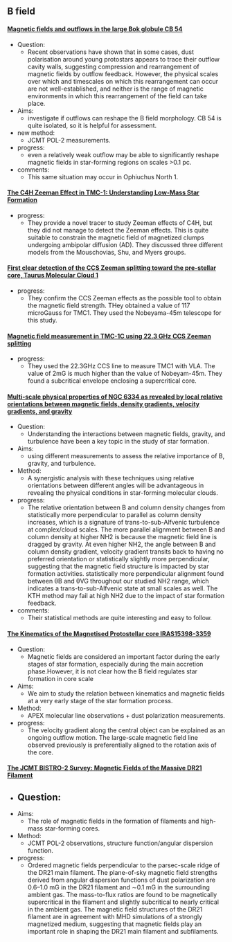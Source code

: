 ## B field

#### [Magnetic fields and outflows in the large Bok globule CB 54](https://arxiv.org/abs/2205.06055)
- Question: 
	- Recent observations have shown that in some cases, dust polarisation around young protostars appears to trace their outflow cavity walls, suggesting compression and rearrangement of magnetic fields by outflow feedback. However, the
physical scales over which and timescales on which this rearrangement can occur are not well-established, and neither is the range of magnetic environments in which this rearrangement of the field can take place.
- Aims: 
	- investigate if outflows can reshape the B field morphology. CB 54 is quite isolated, so it is helpful for assessment.
- new method: 
	- JCMT POL-2 measurements.
- progress: 
	- even a relatively weak outflow may be able to significantly reshape magnetic fields in star-forming regions on scales >0.1 pc.
- comments:
	- This same situation may occur in Ophiuchus North 1.


#### [The C4H Zeeman Effect in TMC-1: Understanding Low-Mass Star Formation](https://ui.adsabs.harvard.edu/abs/2006ApJS..162..388T/abstract)
- progress:
	- They provide a novel tracer to study Zeeman effects of C4H, but they did not manage to detect the Zeeman effects. This is quite suitable to constrain the magnetic field of magnetized clumps undergoing ambipolar diffusion (AD). They discussed three different models from the Mouschovias, Shu, and Myers groups.


#### [First clear detection of the CCS Zeeman splitting toward the pre-stellar core, Taurus Molecular Cloud 1](https://academic.oup.com/pasj/article/71/6/117/5610015)
- progress:
	- They confirm the CCS Zeeman effects as the possible tool to obtain the magnetic field strength. THey obtained a value of 117 microGauss for TMC1. They used the Nobeyama-45m telescope for this study.

#### [Magnetic field measurement in TMC-1C using 22.3 GHz CCS Zeeman splitting](https://arxiv.org/abs/2207.12604)
- progress:
	- They used the 22.3GHz CCS line to measure TMC1 with VLA. The value of 2mG is much higher than the value of Nobeyam-45m. They found a subcritical envelope enclosing a supercritical core.


#### [Multi-scale physical properties of NGC 6334 as revealed by local relative orientations between magnetic fields, density gradients, velocity gradients, and gravity](https://arxiv.org/abs/2211.00152)
- Question:
  - Understanding the interactions between magnetic fields, gravity, and turbulence have been a key topic in the study of star formation. 
- Aims:
  - using different measurements to assess the relative importance of B, gravity, and turbulence. 
- Method:
  - A synergistic analysis with these techniques using relative orientations between different angles will be advantageous in revealing the physical conditions in star-forming molecular clouds.
- progress:
  -  The relative orientation between B and column density changes from statistically more perpendicular to parallel as column density increases, which is a signature of trans-to-sub-Alfvenic turbulence at complex/cloud scales. The more parallel alignment between B and column density at higher NH2 is because the magnetic field line is dragged by gravity. At even higher NH2, the angle between B and column density gradient, velocity gradient transits back to having no preferred orientation or statistically slightly more perpendicular, suggesting that the magnetic field structure is impacted by star formation activities.  statistically more perpendicular alignment found between θB and θVG throughout our studied NH2 range, which indicates a trans-to-sub-Alfvenic state at small scales as well. The KTH method may fail at high NH2 due to the impact of star formation feedback.
- comments:
  - Their statistical methods are quite interesting and easy to follow.


#### [The Kinematics of the Magnetised Protostellar core IRAS15398-3359](https://arxiv.org/abs/2302.00987)
- Question:
  - Magnetic fields are considered an important factor during the early stages of star formation, especially during the main accretion phase.However, it is not clear how the B field regulates star formation in core scale 
- Aims:
  - We aim to study the relation between kinematics and magnetic fields at a very early stage of the star formation process.
- Method:
  - APEX molecular line observations + dust polarization measurements.
- progress:
  - The velocity gradient along the central object can be explained as an ongoing outflow motion. The large-scale magnetic field line
observed previously is preferentially aligned to the rotation axis of the core.


#### [The JCMT BISTRO-2 Survey: Magnetic Fields of the Massive DR21 Filament](https://iopscience.iop.org/article/10.3847/1538-4357/ac9dfb/pdf)
- Question:
  -
- Aims:
  - The role of magnetic fields in the formation of filaments and high-mass star-forming cores.
- Method:
  - JCMT POL-2 observations, structure function/angular dispersion function.
- progress:
  - Ordered magnetic fields perpendicular to the parsec-scale ridge of the DR21
main filament. The plane-of-sky magnetic field strengths derived from angular
dispersion functions of dust polarization are 0.6–1.0 mG in the DR21 filament and ∼0.1 mG in the surrounding ambient gas. The mass-to-flux ratios are found to be magnetically supercritical in the filament and slightly subcritical to nearly critical in the ambient gas. The magnetic field structures of the DR21 filament are in agreement with MHD simulations of a strongly magnetized medium, suggesting that magnetic fields play an important role in shaping the DR21 main filament and subfilaments.